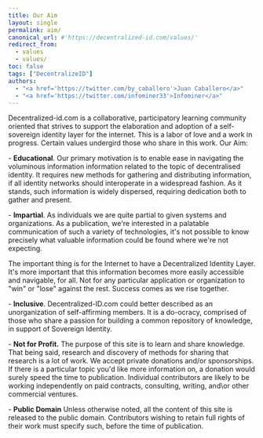```yaml
---
title: Our Aim
layout: single
permalink: aim/
canonical_url: #'https://decentralized-id.com/values/'
redirect_from: 
  - values
  - values/
toc: false
tags: ["DecentralizeID"]
authors:
  - "<a href='https://twitter.com/by_caballero'>Juan Caballero</a>"
  - "<a href='https://twitter.com/infominer33'>Infominer</a>"
---
```


Decentralized-id.com is a collaborative, participatory learning community oriented that strives to support the elaboration and adoption of a self-sovereign identity layer for the internet. This is a labor of love and a work in progress. Certain values undergird those who share in this work. Our Aim:

\-          **Educational**.  Our primary motivation is to enable ease in navigating the voluminous information information related to the topic of decentralised identity. It requires new methods for gathering and distributing information, if all identity networks should interoperate in a widespread fashion. As it stands, such information is widely dispersed, requiring dedication both to gather and present. 

\-          **Impartial**.  As individuals we are quite partial to given systems and organizations. As a publication, we're interested in a palatable communication of such a variety of technologies, it's not possible to know precisely what valuable information could be found where we're not expecting. 

The important thing is for the Internet to have a Decentralized Identity Layer. It's more important that this information becomes more easily accessible and navigable, for all. Not for any particular application or organization to "win" or "lose" against the rest. Success comes as we rise together. 

\-          **Inclusive**.  Decentralized-ID.com could better described as an unorganization of self-affirming members. It is a do-ocracy, comprised of those who share a passion for building a common repository of knowledge, in support of Sovereign Identity. 

\-          **Not for Profit.**  The purpose of this site is to learn and share knowledge. That being said, research and discovery of methods for sharing that research is a lot of work. We accept private donations and/or sponsorships. If there is a particular topic you'd like more information on, a donation would surely speed the time to publication. Individual contributors are likely to be working independently on paid contracts, consulting, writing, and\or other commercial ventures.

\-          **Public Domain** Unless otherwise noted, all the content of this site is released to the public domain. Contributors wishing to retain full rights of their work must specify such, before the time of publication.